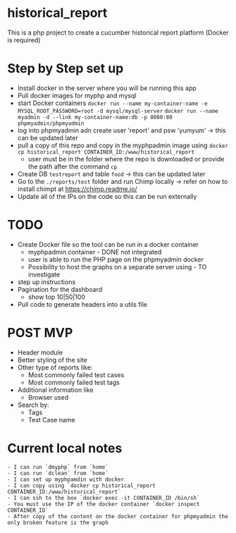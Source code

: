 # historical_report

This is a php project to create a cucumber historical report platform (Docker is required)


# Step by Step set up
- Install docker in the server where you will be running this app
- Pull docker images for myphp and mysql
- start Docker containers
    `docker run --name my-container-name -e MYSQL_ROOT_PASSWORD=root -d mysql/mysql-server`
    `docker run --name myadmin -d --link my-container-name:db -p 8080:80 phpmyadmin/phpmyadmin`
- log into phpmyadmin adn create user 'report' and psw 'yumyum' -> this can be updated later
- pull a copy of this repo and copy in the myphpadmin image using `docker cp historical_report CONTAINER_ID:/www/historical_report`
    - user must be in the folder where the repo is downloaded or provide the path after the command `cp`
- Create DB `testreport` and table `food` -> this can be updated later
- Go to the `./reports/test` folder and run Chimp locally -> refer on how to install chimpt at https://chimp.readme.io/
- Update all of the IPs on the code so this can be run externally

# TODO
- Create Docker file so the tool can be run in a docker container
    * myphpadmin container - DONE not integrated
    * user is able to run the PHP page on the phpmyadmin docker
    * Possibility to host the graphs on a separate server using - TO investigate
- step up instructions
- Pagination for the dashboard
    * show top 10|50|100
- Pull code to generate headers into a utils file    

# POST MVP
- Header module
- Better styling of the site
- Other type of reports like:
    * Most commonly failed test cases
    * Most commonly failed test tags
- Additional information like
    * Browser used
- Search by:
    * Tags
    * Test Case name
    
# Current local notes
    - I can run `dmyphp` from `home`
    - I can run `dclean` from `home`
    - I can set up myphpamdin with docker
    - I can copy using `docker cp historical_report CONTAINER_ID:/www/historical_report`
    - I can ssh to the box `docker exec -it CONTAINER_ID /bin/sh`
    - You must use the IP of the docker container `docker inspect CONTAINER_ID`
    - After copy of the content on the docker container for phpmyadmin the only broken feature is the graph
    